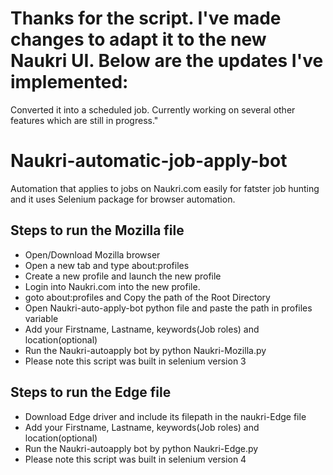 # Thanks for the script. I've made changes to adapt it to the new Naukri UI. Below are the updates I've implemented:

Converted it into a scheduled job.
Currently working on several other features which are still in progress."

# Naukri-automatic-job-apply-bot
Automation that applies to jobs on Naukri.com easily for fatster job hunting and it uses Selenium package for browser automation.

## Steps to run the Mozilla file

- Open/Download Mozilla browser
- Open a new tab and type about:profiles
- Create a new profile and launch the new profile
- Login into Naukri.com into the new profile.
- goto about:profiles and Copy the path of the Root Directory
- Open Naukri-auto-apply-bot python file and paste the path in profiles variable
- Add your Firstname, Lastname, keywords(Job roles) and location(optional)
- Run the Naukri-autoapply bot by python Naukri-Mozilla.py
- Please note this script was built in selenium version 3

## Steps to run the Edge file
- Download Edge driver and include its filepath in the naukri-Edge file
- Add your Firstname, Lastname, keywords(Job roles) and location(optional)
- Run the Naukri-autoapply bot by python Naukri-Edge.py
- Please note this script was built in selenium version 4

